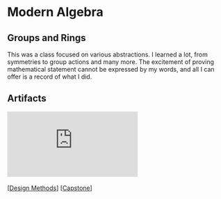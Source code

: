 # Modern Algebra

## Groups and Rings

This was a class focused on various abstractions. I learned a lot, from symmetries to group actions and many more. The excitement of proving mathematical statement cannot be expressed by my words, and all I can offer is a record of what I did.

## Artifacts

![](https://github.com/QuantumEPR/z-en-kb/blob/master/pdfs/MATH_403.pdf)

[[Design Methods]]
[[Capstone]]



[//begin]: # "Autogenerated link references for markdown compatibility"
[Design Methods]: <../INFO/Design Methods> "Designing Again"
[Capstone]: ../INFO/Capstone "Building upon everything"
[//end]: # "Autogenerated link references"